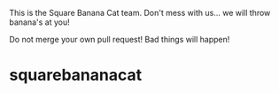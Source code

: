 This is the Square Banana Cat team. Don't mess with us... we will throw banana's at you!

Do not merge your own pull request! Bad things will happen!
# squarebananacat